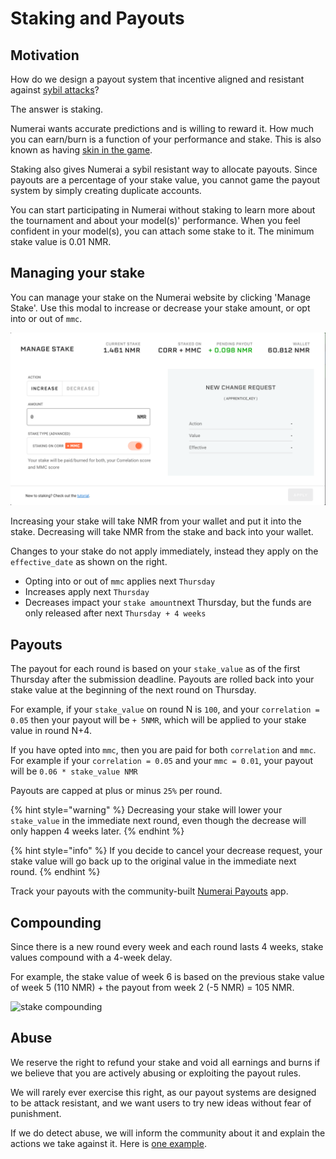# Staking and Payouts

## Motivation

How do we design a payout system that incentive aligned and resistant against [sybil attacks](https://en.wikipedia.org/wiki/Sybil_attack)?

The answer is staking.

Numerai wants accurate predictions and is willing to reward it. How much you can earn/burn is a function of your performance and stake. This is also known as having [skin in the game](https://www.amazon.com/dp/B075HYVP7C/).

Staking also gives Numerai a sybil resistant way to allocate payouts. Since payouts are a percentage of your stake value, you cannot game the payout system by simply creating duplicate accounts.

You can start participating in Numerai without staking to learn more about the tournament and about your model\(s\)' performance. When you feel confident in your model\(s\), you can attach some stake to it. The minimum stake value is 0.01 NMR. 

## Managing your stake

You can manage your stake on the Numerai website by clicking 'Manage Stake'. Use this modal to increase or decrease your stake amount, or opt into or out of `mmc`.

![staking modal](../.gitbook/assets/corr_mmc_stake_modal.png)

Increasing your stake will take NMR from your wallet and put it into the stake. Decreasing will take NMR from the stake and back into your wallet.

Changes to your stake do not apply immediately, instead they apply on the `effective_date` as shown on the right.

* Opting into or out of `mmc` applies next `Thursday`
* Increases apply next `Thursday`
* Decreases impact your `stake amount`next Thursday,  but the funds are only released after next `Thursday + 4 weeks`

## Payouts

The payout for each round is based on your `stake_value` as of the first Thursday after the submission deadline. Payouts are rolled back into your stake value at the beginning of the next round on Thursday.

For example, if your `stake_value` on round N is `100`, and your `correlation = 0.05` then your payout will be `+ 5NMR`, which will be applied to your stake value in round N+4.

If you have opted into `mmc`, then you are paid for both `correlation` and `mmc`. For example if your `correlation = 0.05` and your `mmc = 0.01`, your payout will be `0.06 * stake_value NMR`

Payouts are capped at plus or minus `25%` per round.

{% hint style="warning" %}
Decreasing your stake will lower your `stake_value` in the immediate next round, even though the decrease will only happen 4 weeks later.
{% endhint %}

{% hint style="info" %}
If you decide to cancel your decrease request, your stake value will go back up to the original value in the immediate next round.
{% endhint %}

Track your payouts with the community-built [Numerai Payouts](https://docs.numer.ai/help/payouts-app) app.

## Compounding

Since there is a new round every week and each round lasts 4 weeks, stake values compound with a 4-week delay.

For example, the stake value of week 6 is based on the previous stake value of week 5 \(110 NMR\) + the payout from week 2 \(-5 NMR\) = 105 NMR.

![stake compounding](https://documents.app.lucidchart.com/documents/2cb7265f-6e5b-454a-a84d-6f32b6058f34/pages/0_0?a=466&x=249&y=136&w=1112&h=486&store=1&accept=image%2F*&auth=LCA%20a086c3be9ef17d9fa2cd22ee9808e742d1a2d888-ts%3D1590449860)

## Abuse

We reserve the right to refund your stake and void all earnings and burns if we believe that you are actively abusing or exploiting the payout rules.

We will rarely ever exercise this right, as our payout systems are designed to be attack resistant, and we want users to try new ideas without fear of punishment.

If we do detect abuse, we will inform the community about it and explain the actions we take against it. Here is [one example](https://forum.numer.ai/t/leaderboard-bonus-exploit-uncovered/200/8).

